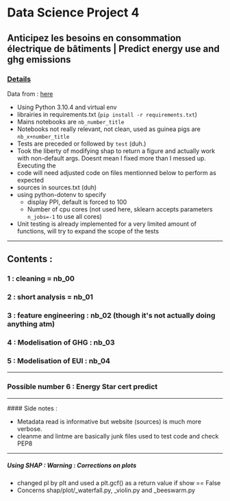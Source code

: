 # Data Science Project 4

## Anticipez les besoins en consommation électrique de bâtiments | Predict energy use and ghg emissions
### [Details](https://openclassrooms.com/fr/paths/164/projects/629/assignment)

Data from : [here](https://www.kaggle.com/datasets/city-of-seattle/sea-building-energy-benchmarking)

- Using Python 3.10.4 and virtual env
- librairies in requirements.txt (`pip install -r requirements.txt`)
- Mains notebooks are `nb_number_title`
- Notebooks not really relevant, not clean, used as guinea pigs are `nb_x+number_title`
- Tests are preceded or followed by `test` (duh.)
- Took the liberty of modifying shap to return a figure and actually work with non-default args. Doesnt mean I fixed more than I messed up. Executing the 
- code will need adjusted code on files mentionned below to perform as expected
- sources in sources.txt (duh)
- using python-dotenv to specify 
	- display PPI, default is forced to 100
	- Number of cpu cores (not used here, sklearn accepts parameters `n_jobs=-1` to use all cores)
- Unit testing is already implemented for a very limited amount of functions,  will try to expand the scope of the tests

<hr>

## Contents :

### 1 : cleaning = nb_00
### 2 : short analysis = nb_01
### 3 : feature engineering : nb_02 (though it's not actually doing anything atm)
### 4 : Modelisation of GHG : nb_03
### 5 : Modelisation of EUI : nb_04

<hr>

### Possible number 6 : Energy Star cert predict

<hr>
#### Side notes :

- Metadata read is informative but website (sources) is much more verbose.
- cleanme and lintme are basically junk files used to test code and check PEP8

<hr>


##### Using SHAP : Warning : Corrections on plots 

- changed pl by plt and used a plt.gcf() as a return value if show == False
- Concerns shap/plot/_waterfall.py, _violin.py and _beeswarm.py